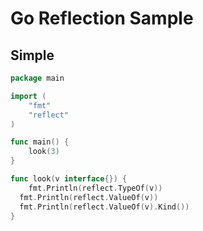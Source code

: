 # Go Reflection Sample

## Simple

```go
package main

import (
	"fmt"
	"reflect"
)

func main() {
	look(3)
}

func look(v interface{}) {
	fmt.Println(reflect.TypeOf(v))
  fmt.Println(reflect.ValueOf(v))
  fmt.Println(reflect.ValueOf(v).Kind())
}
```
